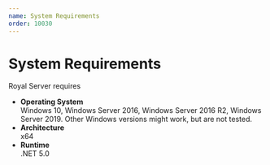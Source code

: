 ```yaml
---
name: System Requirements
order: 10030
---
```


# System Requirements

Royal Server requires

- **Operating System**  
  Windows 10, Windows Server 2016, Windows Server 2016 R2, Windows Server 2019. Other Windows versions might work, but are not tested.
- **Architecture**  
  x64
- **Runtime**  
  .NET 5.0
